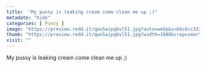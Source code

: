 ```yaml
---
title:  "My pussy is leaking cream come clean me up ;)"
metadate: "hide"
categories: [ Pussy ]
image: "https://preview.redd.it/qwx5aipqbvl51.jpg?auto=webp&s=bbc6cc333518b49f52379c30ace94961a9c84db1"
thumb: "https://preview.redd.it/qwx5aipqbvl51.jpg?width=1080&crop=smart&auto=webp&s=0724603f8c32bb68c97660f08028a918fa9b9928"
visit: ""
---
```

My pussy is leaking cream come clean me up ;)
